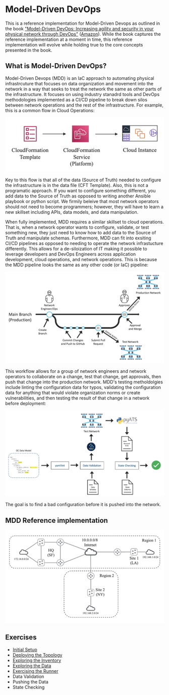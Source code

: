 # Model-Driven DevOps
This is a reference implementation for Model-Driven Devops as outlined in the book ["Model-Driven DevOps: Increasing agility and security in your physical network through DevOps"](https://www.informit.com/store/model-driven-devops-increasing-agility-and-security-9780137644674) ([Amazon](https://www.amazon.com/Model-driven-Devops-Increasing-Security-Physical/dp/0137644671/ref=sr_1_1?crid=1X8MTIAXRKLMI&keywords=model-driven+devops&qid=1650992113&sprefix=model-driven+devop%2Caps%2C202&sr=8-1)).  While the book captures the reference implementation at a moment in time, this reference implementation will evolve while holding true to the core concepts presented in the book.

## What is Model-Driven DevOps?
Model-Driven Devops (MDD) is an IaC approach to automating physical infrastrcuture that focuses on data organization and movement into the network in a way that seeks to treat the network the same as other parts of the infrastructure.  It focuses on using industry stanadrd tools and DevOps methodologies implemented as a CI/CD pipeline to break down silos between network operations and the rest of the infrastructure.  For example, this is a common flow in Cloud Operations:

![Cloud Ops Flow](exercises/cloud_ops_flow.png?raw=true "Cloud Ops Flow")

Key to this flow is that all of the data (Source of Truth) needed to configure the infrastructure is in the data file (CFT Template).  Also, this is not a programatic approach.  If you want to configure something different, you add data to the Source of Truth as opposed to writing another Ansible playbook or python script.  We firmily beleive that most network operators should not need to become programmers; however, they will have to learn a new skillset including APIs, data models, and data manipulation.

When fully implemented, MDD requires a similar skillset to cloud operations.  That is, when a network operator wants to configure, validate, or test something new, they just need to know how to add data to the Source of Truth and manipulate schemas.  Furthermore, MDD can fit into exsiting CI/CD pipelines as opposed to needing to operate the network infrastucture differently.  This allows for a de-siloization of IT making it possible to leverage developers and DevOps Engineers across application development, cloud operations, and network operations.  This is because the MDD pipeline looks the same as any other code (or IaC) pipeline:

![MDD Branch Flow](exercises/mdd_branching.png?raw=true "MDD Branch Flow")

This workflow allows for a group of network engineers and network operators to collaborate on a change, test that change, get approvals, then push that change into the production network.  MDD's testing metholdolgies include linting the configuration data for typos, validating the configuration data for anything that would violate organization norms or create vulnerabilities, and then testing the result of that change in a network before deployment:

![MDD CI Flow](exercises/mdd_ci_flow.png?raw=true "MDD CI Flow")

The goal is to find a bad configuration before it is pushed into the network.

## MDD Reference implementation

![MDD Reference Topology](exercises/mdd_topo.png?raw=true "MDD Reference Topology")

## Exercises
* [Initial Setup](exercises/initial-setup.md)
* [Deploying the Topology](exercises/deploy-topology.md)
* [Exploring the Inventory](exercises/explore-inventory.md)
* [Exploring the Data](exercises/explore-data.md)
* [Exercising the Runner](exercises/explore-runner.md)
* Data Validation
* Pushing the Data
* State Checking
